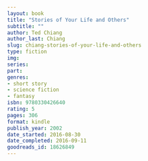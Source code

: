 ```yaml
---
layout: book
title: "Stories of Your Life and Others"
subtitle: ""
author: Ted Chiang
author_last: Chiang
slug: chiang-stories-of-your-life-and-others
type: fiction
img: 
series: 
part: 
genres:
- short story
- science fiction
- fantasy
isbn: 9780330426640
rating: 5
pages: 306
format: kindle
publish_year: 2002
date_started: 2016-08-30
date_completed: 2016-09-11
goodreads_id: 18626849
---
```

